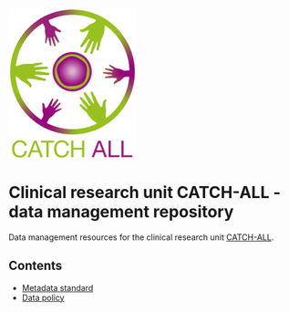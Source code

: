 ![](images/logo.png)

# Clinical research unit CATCH-ALL - data management repository

Data management resources for the clinical research unit [CATCH-ALL](https://www.catchall-kfo5010.com/). 

## Contents

- [Metadata standard](metadata/README.md)
- [Data policy](data_policy/README.md)
